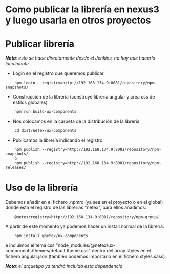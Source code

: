 # Como publicar la librería en nexus3 y luego usarla en otros proyectos

# Publicar librería

_**Nota**: esto se hace directamente desde el Jenkins, no hay que hacerlo localmente_

* Login en el registro que queremos publicar
```
    npm login --registry=http://192.168.134.9:8081/repository/npm-snapshots/
```
* Construcción de la librería (construye librería angular y crea css de estilos globales)
``` 
    npm run build-ux-components
```
* Nos colocamos en la carpeta de la distribución de la librería
```
    cd dist/netex/ux-components
```
* Publicamos la librería indicando el registro
```
    npm publish --registry=http://192.168.134.9:8081/repository/npm-snapshots/
    ó
    npm publish --registry=http://192.168.134.9:8081/repository/npm-releases/
```

# Uso de la librería

Debemos añadir en el fichero .npmrc (ya sea en el proyecto o en el global) donde está el registro de las librerías "netex", para ellos añadimos:

```
    @netex:registry=http://192.168.134.9:8081/repository/npm-group/
```

A partir de este momento ya podemos hacer un install normal de la librería:
```
    npm install @netex/ux-components
```
e incluimos el tema css "node_modules/@netex/ux-components/themes/default.theme.css" dentro del array styles en el fichero angular.json (también podemos importarlo en el fichero styles.sass)

_**Nota**: el arquetipo ya tendrá incluida esta dependencia_

